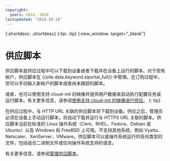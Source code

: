 ```yaml
---
copyright:
  years: 2014, 2018
lastupdated: "2018-10-18"
---
```


{:shortdesc: .shortdesc}
{:tip: .tip}
{:new_window: target="_blank"}

# 供应脚本

供应脚本是供应过程中可以下载到设备或者下载并在设备上运行的脚本。对于现有帐户，供应脚本在 {{site.data.keyword.slportal_full}} 中管理。在订购过程中，您可以手动输入新帐户的脚本或者尚未跟踪的脚本。

或者，也可以使用支持 cloud-init 的映像并提供用户数据来自动执行配置任务或运行脚本。有关更多信息，请参阅[使用支持 cloud-init 的映像进行供应](/docs/infrastructure/image-templates/image_cloud-init.html#provisioning-with-a-cloud-init-enabled-image)。
{: tip}

在供应过程中，与 HTTP URL 关联的供应脚本将下载到设备。供应之后，管理员必须在设备上手动运行脚本。将自动下载并运行与 HTTPS URL 关联的脚本。供应脚本当前在标准的 Linux 操作系统（Cent、RHEL、Fedora、Debian 或 Ubuntu）以及 Windows 和 FreeBSD 上可用。不支持其他系统，例如 Vyatta、Netscaler、XenServer、VMware。供应脚本可以是操作系统运行的任何类型的文件，包括组合二进制文件或任何操作系统支持的语言。

有关更多信息，请参阅[管理供应脚本](add-provisioning-script.html)。
